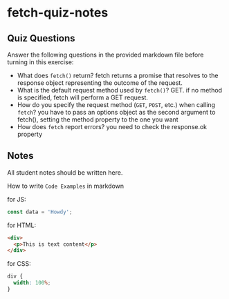 # fetch-quiz-notes

## Quiz Questions

Answer the following questions in the provided markdown file before turning in this exercise:

- What does `fetch()` return?
  fetch returns a promise that resolves to the response object representing the outcome of the request.
- What is the default request method used by `fetch()`?
  GET. if no method is specified, fetch will perform a GET request.
- How do you specify the request method (`GET`, `POST`, etc.) when calling `fetch`?
  you have to pass an options object as the second argument to fetch(), setting the method property to the one you want
- How does `fetch` report errors?
  you need to check the response.ok property

## Notes

All student notes should be written here.

How to write `Code Examples` in markdown

for JS:

```javascript
const data = 'Howdy';
```

for HTML:

```html
<div>
  <p>This is text content</p>
</div>
```

for CSS:

```css
div {
  width: 100%;
}
```

